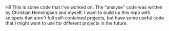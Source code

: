 Hi! This is some code that I've worked on. The "analyse" code was written by Christian Henningsen and myself.
I want to build up this repo with snippets that aren't full self-contained projects, but have some useful code that I might want to use for different projects in the future.

